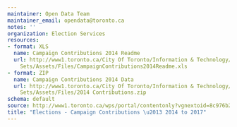 ```yaml
---
maintainer: Open Data Team
maintainer_email: opendata@toronto.ca
notes: ''
organization: Election Services
resources:
- format: XLS
  name: Campaign Contributions 2014 Readme
  url: http://www1.toronto.ca/City Of Toronto/Information & Technology/Open Data/Data
    Sets/Assets/Files/CampaignContributions2014Readme.xls
- format: ZIP
  name: Campaign Contributions 2014 Data
  url: http://www1.toronto.ca/City Of Toronto/Information & Technology/Open Data/Data
    Sets/Assets/Files/2014 Contributions.zip
schema: default
source: http://www1.toronto.ca/wps/portal/contentonly?vgnextoid=8c976b2a1eb53510VgnVCM10000071d60f89RCRD&vgnextchannel=1a66e03bb8d1e310VgnVCM10000071d60f89RCRD
title: "Elections - Campaign Contributions \u2013 2014 to 2017"
---
```

